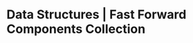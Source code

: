 Data Structures | Fast Forward Components Collection
===============================================================================

